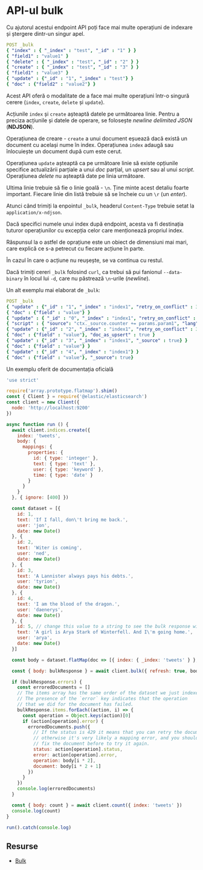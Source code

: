 # API-ul bulk

Cu ajutorul acestui endpoint API poți face mai multe operațiuni de indexare și ștergere dintr-un singur apel.

```yaml
POST _bulk
{ "index" : { "_index" : "test", "_id" : "1" } }
{ "field1" : "value1" }
{ "delete" : { "_index" : "test", "_id" : "2" } }
{ "create" : { "_index" : "test", "_id" : "3" } }
{ "field1" : "value3" }
{ "update" : {"_id" : "1", "_index" : "test"} }
{ "doc" : {"field2" : "value2"} }
```

Acest API oferă o modalitate de a face mai multe operațiuni într-o singură cerere (`index`, `create`, `delete` și `update`).

Acțiunile `index` și `create` așteaptă datele pe următoarea linie. Pentru a preciza acțiunile și datele de operare, se folosește *newline delimited JSON* (**NDJSON**).

Operațiunea de creare - `create` a unui document eșuează dacă există un document cu același nume în index. Operațiunea `index` adaugă sau înlocuiește un document după cum este cerut.

Operațiunea `update` așteaptă ca pe următoare linie să existe opțiunile specifice actualizării parțiale a unui *doc* parțial, un *upsert* sau al unui *script*. Operațiunea *delete* nu așteaptă date pe linia următoare.

Ultima linie trebuie să fie o linie goală - `\n`. Ține minte acest detaliu foarte important. Fiecare linie din listă trebuie să se încheie cu un `\r` (un *enter*).

Atunci când trimiți la enpointul `_bulk`, headerul `Content-Type` trebuie setat la `application/x-ndjson`.

Dacă specifici numele unui index după endpoint, acesta va fi destinația tuturor operațiunilor cu excepția celor care menționează propriul index.

Răspunsul la o astfel de oprațiune este un obiect de dimensiuni mai mari, care explică ce s-a petrecut cu fiecare acțiune în parte.

În cazul în care o acțiune nu reușește, se va continua cu restul.

Dacă trimiți cereri `_bulk` folosind `curl`, ca trebui să pui fanionul `--data-binary` în locul lui `-d`, care nu păstrează `\n`-urile (*newline*).

Un alt exemplu mai elaborat de `_bulk`:

```yaml
POST _bulk
{ "update" : {"_id" : "1", "_index" : "index1", "retry_on_conflict" : 3} }
{ "doc" : {"field" : "value"} }
{ "update" : { "_id" : "0", "_index" : "index1", "retry_on_conflict" : 3} }
{ "script" : { "source": "ctx._source.counter += params.param1", "lang" : "painless", "params" : {"param1" : 1}}, "upsert" : {"counter" : 1}}
{ "update" : {"_id" : "2", "_index" : "index1", "retry_on_conflict" : 3} }
{ "doc" : {"field" : "value"}, "doc_as_upsert" : true }
{ "update" : {"_id" : "3", "_index" : "index1", "_source" : true} }
{ "doc" : {"field" : "value"} }
{ "update" : {"_id" : "4", "_index" : "index1"} }
{ "doc" : {"field" : "value"}, "_source": true}
```

Un exemplu oferit de documentația oficială

```javascript
'use strict'

require('array.prototype.flatmap').shim()
const { Client } = require('@elastic/elasticsearch')
const client = new Client({
  node: 'http://localhost:9200'
})

async function run () {
  await client.indices.create({
    index: 'tweets',
    body: {
      mappings: {
        properties: {
          id: { type: 'integer' },
          text: { type: 'text' },
          user: { type: 'keyword' },
          time: { type: 'date' }
        }
      }
    }
  }, { ignore: [400] })

  const dataset = [{
    id: 1,
    text: 'If I fall, don\'t bring me back.',
    user: 'jon',
    date: new Date()
  }, {
    id: 2,
    text: 'Witer is coming',
    user: 'ned',
    date: new Date()
  }, {
    id: 3,
    text: 'A Lannister always pays his debts.',
    user: 'tyrion',
    date: new Date()
  }, {
    id: 4,
    text: 'I am the blood of the dragon.',
    user: 'daenerys',
    date: new Date()
  }, {
    id: 5, // change this value to a string to see the bulk response with errors
    text: 'A girl is Arya Stark of Winterfell. And I\'m going home.',
    user: 'arya',
    date: new Date()
  }]

  const body = dataset.flatMap(doc => [{ index: { _index: 'tweets' } }, doc])

  const { body: bulkResponse } = await client.bulk({ refresh: true, body })

  if (bulkResponse.errors) {
    const erroredDocuments = []
    // The items array has the same order of the dataset we just indexed.
    // The presence of the `error` key indicates that the operation
    // that we did for the document has failed.
    bulkResponse.items.forEach((action, i) => {
      const operation = Object.keys(action)[0]
      if (action[operation].error) {
        erroredDocuments.push({
          // If the status is 429 it means that you can retry the document,
          // otherwise it's very likely a mapping error, and you should
          // fix the document before to try it again.
          status: action[operation].status,
          error: action[operation].error,
          operation: body[i * 2],
          document: body[i * 2 + 1]
        })
      }
    })
    console.log(erroredDocuments)
  }

  const { body: count } = await client.count({ index: 'tweets' })
  console.log(count)
}

run().catch(console.log)
```

## Resurse

- [Bulk](https://www.elastic.co/guide/en/elasticsearch/client/javascript-api/7.x/bulk_examples.html)
